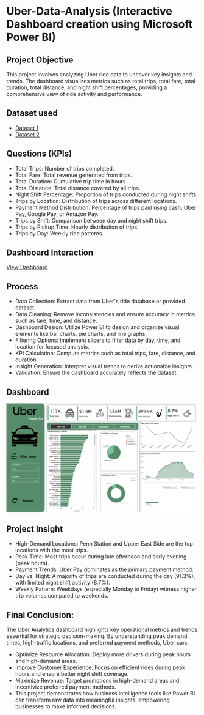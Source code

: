 # Uber-Data-Analysis (Interactive Dashboard creation using Microsoft Power BI)
## Project Objective
This project involves analyzing Uber ride data to uncover key insights and trends. The dashboard visualizes metrics such as total trips, total fare, total duration, total distance, and night shift percentages, providing a comprehensive view of ride activity and performance.

## Dataset used
- <a href="https://github.com/AlwinJesuraj23/power-BI-projects/blob/main/Location%20Table.csv">Dataset 1</a>
- <a href="https://github.com/AlwinJesuraj23/power-BI-projects/blob/main/Trip%20Details.xlsx">Dataset 2</a>

## Questions (KPIs)
- Total Trips: Number of trips completed.
- Total Fare: Total revenue generated from trips.
- Total Duration: Cumulative trip time in hours.
- Total Distance: Total distance covered by all trips.
- Night Shift Percentage: Proportion of trips conducted during night shifts.
- Trips by Location: Distribution of trips across different locations.
- Payment Method Distribution: Percentage of trips paid using cash, Uber Pay, Google Pay, or Amazon Pay.
- Trips by Shift: Comparison between day and night shift trips.
- Trips by Pickup Time: Hourly distribution of trips.
- Trips by Day: Weekly ride patterns.


 ## Dashboard Interaction
 <a href="https://github.com/AlwinJesuraj23/power-BI-projects/blob/main/uber.pbix">View Dashboard</a>

## Process
- Data Collection: Extract data from Uber's ride database or provided dataset.
- Data Cleaning: Remove inconsistencies and ensure accuracy in metrics such as fare, time, and distance.
- Dashboard Design: Utilize Power BI to design and organize visual elements like bar charts, pie charts, and line graphs.
- Filtering Options: Implement slicers to filter data by day, time, and location for focused analysis.
- KPI Calculation: Compute metrics such as total trips, fare, distance, and duration.
- Insight Generation: Interpret visual trends to derive actionable insights.
- Validation: Ensure the dashboard accurately reflects the dataset.

## Dashboard

![Screenshot (495)](https://github.com/AlwinJesuraj23/power-BI-projects/blob/main/Screenshot%202025-01-16%20113041.png)
## Project Insight
- High-Demand Locations: Penn Station and Upper East Side are the top locations with the most trips.
- Peak Time: Most trips occur during late afternoon and early evening (peak hours).
- Payment Trends: Uber Pay dominates as the primary payment method.
- Day vs. Night: A majority of trips are conducted during the day (91.3%), with limited night shift activity (8.7%).
- Weekly Pattern: Weekdays (especially Monday to Friday) witness higher trip volumes compared to weekends.


## Final Conclusion:
The Uber Analytics dashboard highlights key operational metrics and trends essential for strategic decision-making. By understanding peak demand times, high-traffic locations, and preferred payment methods, Uber can:

- Optimize Resource Allocation: Deploy more drivers during peak hours and high-demand areas.
- Improve Customer Experience: Focus on efficient rides during peak hours and ensure better night shift coverage.
- Maximize Revenue: Target promotions in high-demand areas and incentivize preferred payment methods.
- This project demonstrates how business intelligence tools like Power BI can transform raw data into meaningful insights, empowering 
  businesses to make informed decisions.

